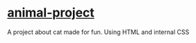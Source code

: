 # <a href="https://txlocnguyen.github.io/animal-project/">animal-project</a>
A project about cat made for fun. Using HTML and internal CSS
